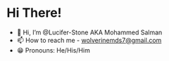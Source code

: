 # Hi There! 

- 👋 Hi, I’m @Lucifer-Stone AKA Mohammed Salman
- 📫 How to reach me - wolverinemds7@gmail.com
- 😁 Pronouns: He/His/Him

<!---
Lucifer-Stone/Lucifer-Stone is a ✨ special ✨ repository because its `README.md` (this file) appears on your GitHub profile.
You can click the Preview link to take a look at your changes.
--->
